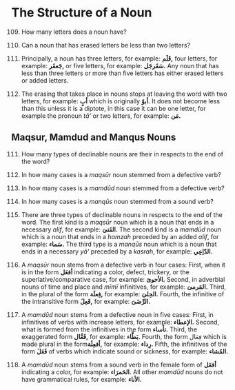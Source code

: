The Structure of a Noun
=======================

109. How many letters does a noun have?

110. Can a noun that has erased letters be less than two letters?

109. Principally, a noun has three letters, for example: **قَلَم,** four
letters, for example: **جَعفَر,** or five letters, for example:
**سَفَرجَل.** Any noun that has less than three letters or more than
five letters has either erased letters or added letters.

110. The erasing that takes place in nouns stops at leaving the word
with two letters, for example: **أبٍ** which is originally **أبوٌ.** It
does not become less than this unless it is a diptote, in this case it
can be one letter, for example the pronoun *tā'* or two letters, for
example: **مَن.**

Maqsur, Mamdud and Manqus Nouns
-------------------------------

111. How many types of declinable nouns are their in respects to the end
of the word?

112. In how many cases is a *maqsūr* noun stemmed from a defective verb?

113. In how many cases is a *mamdūd* noun stemmed from a defective verb?

114. In how many cases is a *manqūs* noun stemmed from a sound verb?

111. There are three types of declinable nouns in respects to the end of
the word. The first kind is a *maqsūr* noun which is a noun that ends in
a necessary *alif*, for example: **الفَتیَ.** The second kind is a
*mamdūd* noun which is a noun that ends in a *hamzah* preceded by an
added *alif*, for example: **سَماء.** The third type is a *manqūs* noun
which is a noun that ends in a necessary *yā'* preceded by a *kasrah*,
for example: **الدّاِعِي.**

112. A *maqsūr* noun stems from a defective verb in four cases: First,
when it is in the form **أفعَل** indicating a color, defect, trickery,
or the superlative/comparative case, for example: **الأحویَ.** Second,
in adverbial nouns of time and place and *mīmī* infinitives, for
example: **المَرمیَ.** Third, in the plural of the form **فِعلَة,** for
example: **الحِلیَ.** Fourth, the infinitive of the intransitive form
**فَعِلَ,** for example: **الرِّضَیَ.**

113. A *mamdūd* noun stems from a defective noun in five cases: First,
in infinitives of verbs with increase letters, for example: **الإعطاء.**
Second, what is formed from the infinitives in the form **تأساء.**
Third, the exaggerated form **فَعَّال,** for example: **بَطَّاء.**
Fourth, the form فِعَال which is made plural in the form**أفعِلَة,** for
example: **رِداء.** Fifth, the infinitives of the form **فَعَلَ** of
verbs which indicate sound or sickness, for example: **المُشاء.**

114. A *mamdūd* noun stems from a sound verb in the female form of
**أفعَل** indicating a color, for example: **الحَمرَاء.** All other
*mamdūd* nouns do not have grammatical rules, for example: **الأناء.**


